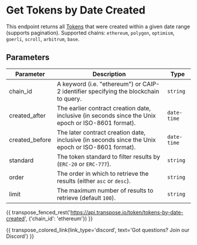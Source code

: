 # Get Tokens by Date Created

This endpoint returns all [Tokens](../models/token_model.md) that were created within a given date range (supports pagination). Supported chains: `ethereum`, `polygon`, `optimism`, `goerli`, `scroll`, `arbitrum`, `base`.

## Parameters
| Parameter     | Description                                                                          | Type     | 
|---------------|--------------------------------------------------------------------------------------|----------|
| chain_id      | A keyword (i.e. "ethereum") or CAIP-2 identifier specifying the blockchain to query. | `string` | 
| created_after | The earlier contract creation date, inclusive (in seconds since the Unix epoch or ISO-8601 format).   | `date-time` | 
| created_before | The later contract creation date, inclusive (in seconds since the Unix epoch or ISO-8601 format).   | `date-time` | 
| standard | The token standard to filter results by (`ERC-20` or `ERC-777`).   | `string` | 
| order | The order in which to retrieve the results (either `asc` or `desc`).   | `string` | 
| limit | The maximum number of results to retrieve (default `100`). | `string` |

{{ transpose_fenced_rest('https://api.transpose.io/token/tokens-by-date-created', {'chain_id': 'ethereum'}) }}

{{ transpose_colored_link(link_type='discord', text='Got questions?  Join our Discord') }}
